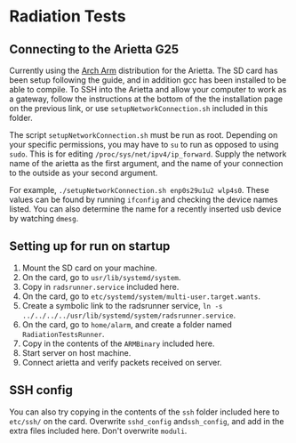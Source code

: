 # Radiation Tests
## Connecting to the Arietta G25
Currently using the [Arch Arm](https://archlinuxarm.org/platforms/armv5/arietta-g25) distribution for the Arietta.
The SD card has been setup following the guide, and in addition gcc has been installed to be able to compile.
To SSH into the Arietta and allow your computer to work as a gateway, follow the instructions at the bottom of the the installation page on the previous link, or use `setupNetworkConnection.sh` included in this folder.

The script `setupNetworkConnection.sh` must be run as root. Depending on your specific permissions, you may have to `su` to run as opposed to using `sudo`. This is for editing `/proc/sys/net/ipv4/ip_forward`. Supply the network name of the arietta as the first argument, and the name of your connection to the outside as your second argument.

For example, `./setupNetworkConnection.sh enp0s29u1u2 wlp4s0`. These values can be found by running `ifconfig` and checking the device names listed. You can also determine the name for a recently inserted usb device by watching `dmesg`.

## Setting up for run on startup

1. Mount the SD card on your machine.
2. On the card, go to `usr/lib/systemd/system`.
3. Copy in `radsrunner.service` included here.
4. On the card, go to `etc/systemd/system/multi-user.target.wants`.
5. Create a symbolic link to the radsrunner service, `ln -s ../../../../usr/lib/systemd/system/radsrunner.service`.
6. On the card, go to `home/alarm`, and create a folder named `RadiationTestsRunner`.
7. Copy in the contents of the `ARMBinary` included here.
8. Start server on host machine.
9. Connect arietta and verify packets received on server.

## SSH config
You can also try copying in the contents of the `ssh` folder included here to `etc/ssh/` on the card. Overwrite `sshd_config` and`ssh_config`, and add in the extra files included here. Don't overwrite `moduli`.
